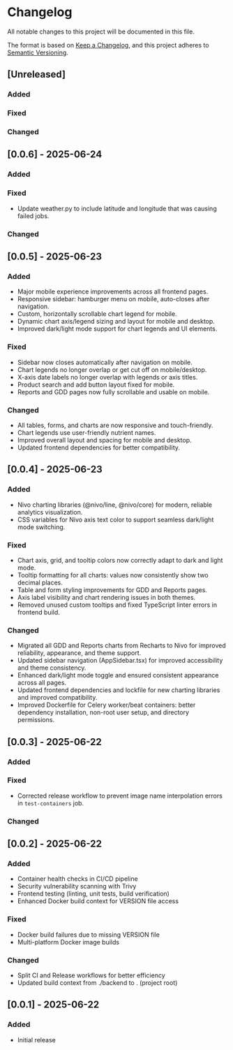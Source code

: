 # Changelog

All notable changes to this project will be documented in this file.

The format is based on [Keep a Changelog](https://keepachangelog.com/en/1.0.0/),
and this project adheres to [Semantic Versioning](https://semver.org/spec/v2.0.0.html).

## [Unreleased]

### Added

### Fixed

### Changed

## [0.0.6] - 2025-06-24

### Added

### Fixed

- Update weather.py to include latitude and longitude that was causing failed jobs.

### Changed

## [0.0.5] - 2025-06-23

### Added

- Major mobile experience improvements across all frontend pages.
- Responsive sidebar: hamburger menu on mobile, auto-closes after navigation.
- Custom, horizontally scrollable chart legend for mobile.
- Dynamic chart axis/legend sizing and layout for mobile and desktop.
- Improved dark/light mode support for chart legends and UI elements.

### Fixed

- Sidebar now closes automatically after navigation on mobile.
- Chart legends no longer overlap or get cut off on mobile/desktop.
- X-axis date labels no longer overlap with legends or axis titles.
- Product search and add button layout fixed for mobile.
- Reports and GDD pages now fully scrollable and usable on mobile.

### Changed

- All tables, forms, and charts are now responsive and touch-friendly.
- Chart legends use user-friendly nutrient names.
- Improved overall layout and spacing for mobile and desktop.
- Updated frontend dependencies for better compatibility.

## [0.0.4] - 2025-06-23

### Added

- Nivo charting libraries (@nivo/line, @nivo/core) for modern, reliable analytics visualization.
- CSS variables for Nivo axis text color to support seamless dark/light mode switching.

### Fixed

- Chart axis, grid, and tooltip colors now correctly adapt to dark and light mode.
- Tooltip formatting for all charts: values now consistently show two decimal places.
- Table and form styling improvements for GDD and Reports pages.
- Axis label visibility and chart rendering issues in both themes.
- Removed unused custom tooltips and fixed TypeScript linter errors in frontend build.

### Changed

- Migrated all GDD and Reports charts from Recharts to Nivo for improved reliability, appearance, and theme support.
- Updated sidebar navigation (AppSidebar.tsx) for improved accessibility and theme consistency.
- Enhanced dark/light mode toggle and ensured consistent appearance across all pages.
- Updated frontend dependencies and lockfile for new charting libraries and improved compatibility.
- Improved Dockerfile for Celery worker/beat containers: better dependency installation, non-root user setup, and directory permissions.

## [0.0.3] - 2025-06-22

### Added

### Fixed

- Corrected release workflow to prevent image name interpolation errors in `test-containers` job.

### Changed

## [0.0.2] - 2025-06-22

### Added

- Container health checks in CI/CD pipeline
- Security vulnerability scanning with Trivy
- Frontend testing (linting, unit tests, build verification)
- Enhanced Docker build context for VERSION file access

### Fixed

- Docker build failures due to missing VERSION file
- Multi-platform Docker image builds

### Changed

- Split CI and Release workflows for better efficiency
- Updated build context from ./backend to . (project root)

## [0.0.1] - 2025-06-22

### Added

- Initial release
